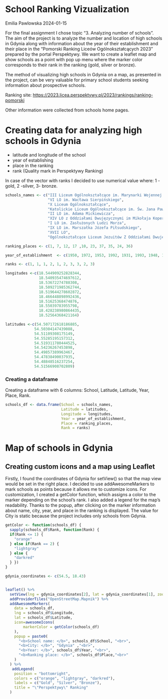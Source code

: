 School Ranking Vizualization
================
Emilia Pawlowska
2024-01-15

For the final assignment I chose topic “3. Analyzing number of schools”.
The aim of the project is to analyze the number and location of high
schools in Gdynia along with information about the year of their
establishment and their place in the “Pomorski Ranking Liceów
Ogólnokształcących 2023” prepared by the portal Perspektywy. We want to
create a leaflet map and show schools as a point with pop up menu where
the marker color corresponds to their rank in the ranking (gold, silver
or bronze).

The method of visualizing high schools in Gdynia on a map, as presented
in the project, can be very valuable for primary school students seeking
information about prospective schools.

Ranking site:
<https://2023.licea.perspektywy.pl/2023/rankings/ranking-pomorski>

Other information were collected from schools home pages.

<!--Installing libraries-->

# Creating data for analyzing high schools in Gdynia

- latitude and longitude of the school
- year of establishing
- place in the ranking
- rank (Quality mark in Perspektywy Ranking)

In case of the vector with ranks I decided to use numerical value where:
1 - gold, 2 -silver, 3- bronze.

``` r
schools_names <- c("III Liceum Ogólnokształcące im. Marynarki Wojennej RP", 
                   "VI LO im. Wacława Sierpińskiego", 
                   "X Liceum Ogólnokształcące", 
                   "Katolickie Liceum Ogólnokształcące im. Św. Jana Pawła II",
                   "II LO im. Adama Mickiewicza", 
                   "XIV LO z Oddziałami Dwujęzycznymi im Mikołaja Kopernika", 
                   "I LO im. Zasłużonych Ludzi Morza",
                   "IX LO im. Marszałka Józefa Piłsudskiego",
                   "XVII LO",
                   "Ogólnokształcące Liceum Jezuitów Z Oddziałami Dwujęzycznymi Im Św. Stanisława Kostki")

ranking_places <- c(1, 7, 12, 17 ,10, 23, 37, 35, 24, 36)

year_of_establishment  <- c(1950, 1972, 1953, 1992, 1931, 1993, 1948, 1991, 2019, 1937)

ranks <- c(1, 1, 1, 2, 1, 2, 3, 3, 2, 3)

longitudes <-c(18.544909252828344,
               18.540935474697612,
               18.53672274788308,
               18.509271985362744,
               18.519644278602872,
               18.466448898992436,
               18.51625368474876,
               18.55039783955798,
               18.428238980864435,
               18.52564368421164)

latitudes <-c(54.507172618186885,
             54.50304147439088,
             54.51109308175149,
             54.55285195157312,
             54.519311780444525,
             54.54236267453898,
             54.49857389963467,
             54.47838490037935,
             54.48848516237254,
             54.51566908702809)
```

### Creating a dataframe

Creating a dataframe with 6 columns: School, Latitude, Latitude, Year,
Place, Rank.

``` r
schools_df <- data.frame(School = schools_names,
                         Latitude = latitudes,
                         Longitude = longitudes,
                         Year = year_of_establishment,
                         Place = ranking_places,
                         Rank = ranks)
```

# Map of schools in Gdynia

## Creating custom icons and a map using Leaflet

Firstly, I found the coordinates of Gdynia for setView() so that the map
view would be set in the right place. I decided to use addAwesomeMarkers
to mark schools as points because it allows me to customize icons. For
customization, I created a getColor function, which assigns a color to
the marker depending on the school’s rank. I also added a legend for the
map’s readability. Thanks to the popup, after clicking on the marker
information about name, city, year, and place in the ranking is
displayed. The value for City is static because the project includes
only schools from Gdynia.

``` r
getColor <- function(schools_df) {
  sapply(schools_df$Rank, function(Rank) {
  if(Rank <= 1) {
    "orange"
  } else if(Rank == 2) {
    "lightgray"
  } else {
    "darkred"
  } })
}

gdynia_coordinates <- c(54.5, 18.43)


leaflet() %>%
  setView(lng = gdynia_coordinates[2], lat = gdynia_coordinates[1], zoom = 11) %>%
  addProviderTiles("OpenStreetMap.Mapnik") %>%
  addAwesomeMarkers(
    data = schools_df,
    lng = schools_df$Longitude,
    lat = schools_df$Latitude,
    icon=awesomeIcons(
        markerColor = getColor(schools_df)
    ),
    popup = paste0(
      "<b>School name: </b>", schools_df$School, "<br>",
      "<b>City: </b>", "Gdynia" ,"<br>",
      "<b>Year: </b>", schools_df$Year, "<br>",
      "<b>Ranking place: </b>", schools_df$Place,"<br>"
    )
  ) %>%
   addLegend(
    position = "bottomright",
    colors = c("orange", "lightgray", "darkred"),
    labels = c("Gold", "Silver", "Bronze"),
    title = "\"Perspektywy\" Ranking"
  )
```

